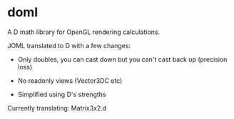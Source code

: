 # doml
A D math library for OpenGL rendering calculations.

JOML translated to D with a few changes:

- Only doubles, you can cast down but you can't cast back up (precision loss)

- No readonly views (Vector3DC etc)

- Simplified using D's strengths

Currently translating: Matrix3x2.d